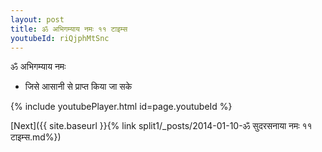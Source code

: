 ```yaml
---
layout: post
title: ॐ अभिगम्याय नमः ११ टाइम्स
youtubeId: riQjphMtSnc
---
```

 
 
 ॐ अभिगम्याय नमः  
 
 -  जिसे आसानी से प्राप्त किया जा सके 
 
  
 
  
 
 
 
 
 
 


{% include youtubePlayer.html id=page.youtubeId %}
 
[Next]({{ site.baseurl }}{% link  split1/_posts/2014-01-10-ॐ सुदरसनाया नमः ११ टाइम्स.md%})
 
